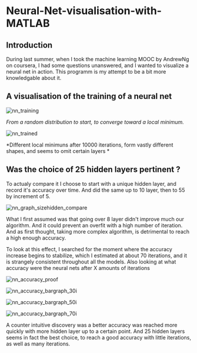 # Neural-Net-visualisation-with-MATLAB

## Introduction

During last summer, when I took the machine learning MOOC by AndrewNg on coursera, I had some questions unanswered, and I wanted to visualize a neural net in action. This programm is my attempt to be a bit more knowledgable about it.

## A visualisation of the training of a neural net

<p align="center">

![nn_training](https://cloud.githubusercontent.com/assets/25333848/24498619/4ce25d68-153f-11e7-8cf7-23c460702fab.gif)

*From a random distribution to start, to converge toward a local minimum.*

</p>

![nn_trained](https://cloud.githubusercontent.com/assets/25333848/24498620/4cef4474-153f-11e7-9e4e-3dfd6c654f5e.gif)

*Different local minimuns after 10000 iterations, form vastly different shapes, and seems to omit certain layers *

## Was the choice of 25 hidden layers pertinent ?

To actualy compare it I choose to start with a unique hidden layer, and record it's accuracy over time. And did the same up to 10 layer, then to 55 by increment of 5.

![nn_graph_sizehidden_compare](https://cloud.githubusercontent.com/assets/25333848/24522101/c4f56242-158e-11e7-95a5-7bcf2cc93f01.gif)

What I first assumed was that going over 8 layer didn't improve much our algorithm. And it could prevent an overfit with a high number of iteration. And as first thought, taking more complex algorithm, is detrimental to reach a high enough accuracy.

To look at this effect, I searched for the moment where the accuracy increase begins to stabilize, which I estimated at about 70 iterations, and it is strangely consistent throughout all the models. Also looking at what accuracy were the neural nets after X amounts of iterations

![nn_accuracy_proof](https://cloud.githubusercontent.com/assets/25333848/24516018/98216514-1579-11e7-9b9d-98279932d4e1.png)

![nn_accuracy_bargraph_30i](https://cloud.githubusercontent.com/assets/25333848/24522141/e5628e92-158e-11e7-882d-407b054bc4fd.jpg)

![nn_accuracy_bargraph_50i](https://cloud.githubusercontent.com/assets/25333848/24522142/e5752160-158e-11e7-9b77-2a2e7974f89a.jpg)

![nn_accuracy_bargraph_70i](https://cloud.githubusercontent.com/assets/25333848/24522140/e55a12f8-158e-11e7-8369-8d2c43ef2c39.jpg)

A counter intuitive discovery was a better accuracy was reached more quickly with more hidden layer up to a certain point. And 25 hidden layers seems in fact the best choice, to reach a good accuracy with little iterations, as well as many iterations.
